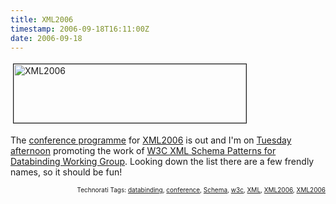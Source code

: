 ```yaml
---
title: XML2006
timestamp: 2006-09-18T16:11:00Z
date: 2006-09-18
---
```




<a href="http://2006.xmlconference.org"><img src="http://blog.whatfettle.com//images/banner.jpg" height="94" width="372" border="1" hspace="4" vspace="4" alt="XML2006" title="XML2006" /></a>

<p>The <a href="http://2006.xmlconference.org/programme/">conference programme</a> for <a href="http://2006.xmlconference.org/">XML2006</a> is out and I'm on <a href="http://2006.xmlconference.org/programme/presentations/43.html">Tuesday afternoon</a> promoting the work of <a href="http://www.w3.org/2002/ws/databinding/">W3C XML Schema Patterns for Databinding Working Group</a>. Looking down the list there are a few frendly names, so it should be fun!</p>
<!-- technorati tags start --><p style="text-align:right;font-size:10px;">Technorati Tags: <a href="http://www.technorati.com/tag/databinding" rel="tag">databinding</a>, <a href="http://www.technorati.com/tag/conference" rel="tag">conference</a>, <a href="http://www.technorati.com/tag/Schema" rel="tag">Schema</a>, <a href="http://www.technorati.com/tag/w3c" rel="tag">w3c</a>, <a href="http://www.technorati.com/tag/XML" rel="tag">XML</a>, <a href="http://www.technorati.com/tag/XML2006" rel="tag">XML2006</a>, <a href="http://www.technorati.com/tag/XML2006" rel="tag">XML2006</a></p><!-- technorati tags end -->